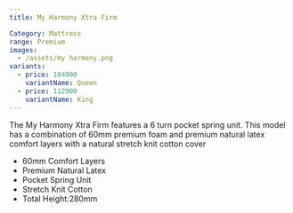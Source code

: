 ```yaml
---
title: My Harmony Xtra Firm

Category: Mattress
range: Premium
images:
  - /assets/my harmony.png
variants:
  - price: 104900
    variantName: Queen
  - price: 112900
    variantName: King
---
```

The My Harmony Xtra Firm features a 6 turn pocket spring unit.  This model has a combination of 60mm premium foam and premium natural latex comfort layers with a natural stretch knit cotton cover
* 60mm Comfort Layers
* Premium Natural Latex
* Pocket Spring Unit
* Stretch Knit Cotton
* Total Height:280mm